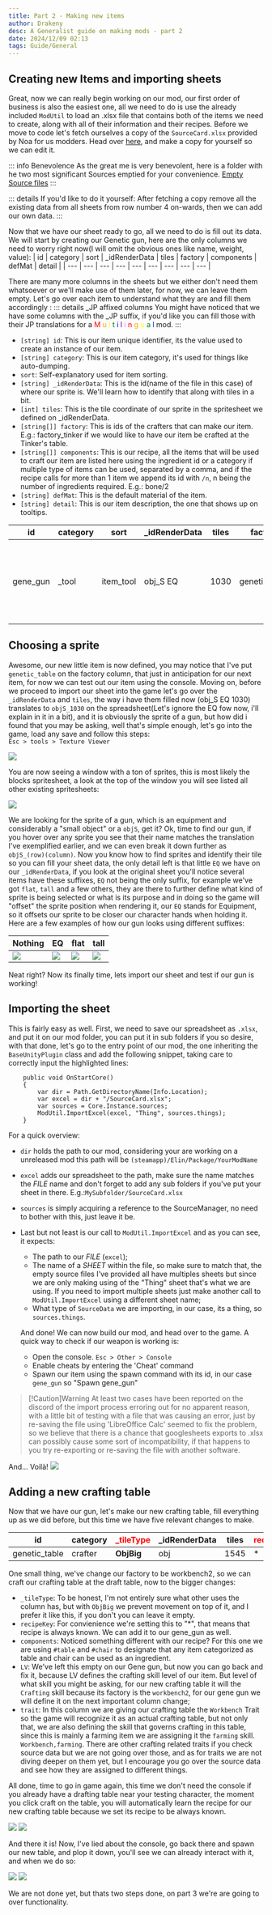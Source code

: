 ```yaml
---
title: Part 2 - Making new items
author: Drakeny
desc: A Generalist guide on making mods - part 2
date: 2024/12/09 02:13
tags: Guide/General
---
```


## Creating new Items and importing sheets

Great, now we can really begin working on our mod, our first order of business is also the easiest one, all we need to do is use the already included `ModUtil` to load an .xlsx file that contains both of the items we need to create, along with all of their information and their recipes. Before we move to code let's fetch ourselves a copy of the `SourceCard.xlsx` provided by Noa for us modders. Head over [here](https://docs.google.com/spreadsheets/d/175DaEeB-8qU3N4iBTnaal1ZcP5SU6S_Z/edit?gid=75329941#gid=75329941), and make a copy for yourself so we can edit it.

::: info Benevolence
As the great me is very benevolent, here is a folder with he two most significant Sources emptied for your convenience. [Empty Source files](https://drive.google.com/drive/folders/1MKagpBHUsW6EAF586jfd17JuyZwXuFPj?usp=drive_link)
:::

::: details If you'd like to do it yourself:
After fetching a copy remove all the existing data from all sheets from row number 4 on-wards, then we can add our own data.
:::

Now that we have our sheet ready to go, all we need to do is fill out its data. We will start by creating our Genetic gun, here are the only columns we need to worry right now(I will omit the obvious ones like name, weight, value):
| id | category | sort | \_idRenderData | tiles | factory | components | defMat | detail |
| --- | --- | --- | --- | --- | --- | --- | --- | --- |

There are many more columns in the sheets but we either don't need them whatsoever or we'll make use of them later, for now, we can leave them empty. Let's go over each item to understand what they are and fill them accordingly :
::: details \_JP affixed columns
You might have noticed that we have some columns with the \_JP suffix, if you'd like you can fill those with their JP translations for a <span style="color: red;">M</span>
<span style="color: orange;">u</span>
<span style="color: yellow;">l</span>
<span style="color: green;">t</span>
<span style="color: blue;">i</span>
<span style="color: indigo;">l</span>
<span style="color: violet;">i</span>
<span style="color: red;">n</span>
<span style="color: orange;">g</span>
<span style="color: yellow;">u</span>
<span style="color: green;">a</span>
<span style="color: blue;">l</span> mod.
:::

-   `[string] id`: This is our item unique identifier, its the value used to create an instance of our item.
-   `[string] category`: This is our item category, it's used for things like auto-dumping.
-   `sort`: Self-explanatory used for item sorting.
-   `[string] _idRenderData`: This is the id(name of the file in this case) of where our sprite is. We'll learn how to identify that along with tiles in a bit.
-   `[int] tiles`: This is the tile coordinate of our sprite in the spritesheet we defined on \_idRenderData.
-   `[string[]] factory`: This is ids of the crafters that can make our item. E.g.: factory_tinker if we would like to have our item be crafted at the Tinker's table.
-   `[string[]] components`: This is our recipe, all the items that will be used to craft our item are listed here using the ingredient id or a category if multiple type of items can be used, separated by a comma, and if the recipe calls for more than 1 item we append its id with `/n`, n being the number of ingredients required. E.g.: bone/2
-   `[string] defMat`: This is the default material of the item.
-   `[string] detail`: This is our item description, the one that shows up on tooltips.

| id       | category | sort      | \_idRenderData | tiles | factory       | components         | defMat | detail                                                    |
| -------- | -------- | --------- | -------------- | ----- | ------------- | ------------------ | ------ | --------------------------------------------------------- |
| gene_gun | \_tool   | item_tool | obj_S EQ       | 1030  | genetic_table | ingot,glass,seed/5 | iron   | A Disposable gun used to fire extracted genes onto crops. |

## Choosing a sprite

Awesome, our new little item is now defined, you may notice that I've put `genetic_table` on the factory column, that just in anticipation for our next item, for now we can test out our item using the console. Moving on, before we proceed to import our sheet into the game let's go over the `_idRenderData` and `tiles`, the way i have them filled now (obj_S EQ 1030) translates to `objS_1030` on the spreadsheet(Let's ignore the EQ fow now, i'll explain in it in a bit), and it is obviously the sprite of a gun, but how did i found that you may be asking, well that's simple enough, let's go into the game, load any save and follow this steps:
<br> `Esc > tools > Texture Viewer`

![](./Assets/textureviewer.png)

You are now seeing a window with a ton of sprites, this is most likely the blocks spritesheet, a look at the top of the window you will see listed all other existing spritesheets:

![](./Assets/spritesheets.png)

We are looking for the sprite of a gun, which is an equipment and considerably a "small object" or a `objS`, get it? Ok, time to find our gun, if you hover over any sprite you see that their name matches the translation I've exemplified earlier, and we can even break it down further as `objS_(row)(column)`. Now you know how to find sprites and identify their tile so you can fill your sheet data, the only detail left is that little `EQ` we have on our `_idRenderData`, if you look at the original sheet you'll notice several items have these suffixes, `EQ` not being the only suffix, for example we've got `flat`, `tall` and a few others, they are there to further define what kind of sprite is being selected or what is its purpose and in doing so the game will "offset" the sprite position when rendering it, our `EQ` stands for Equipment, so it offsets our sprite to be closer our character hands when holding it. Here are a few examples of how our gun looks using different suffixes:

| Nothing                      | EQ                         | flat                         | tall                         |
| ---------------------------- | -------------------------- | ---------------------------- | ---------------------------- |
| ![](./Assets/offsetnone.png) | ![](./Assets/offsetEQ.png) | ![](./Assets/offsetflat.png) | ![](./Assets/offsettall.png) |

Neat right? Now its finally time, lets import our sheet and test if our gun is working!

## Importing the sheet

This is fairly easy as well. First, we need to save our spreadsheet as `.xlsx`, and put it on our mod folder, you can put it in sub folders if you so desire, with that done, let's go to the entry point of our mod, the one inheriting the `BaseUnityPlugin` class and add the following snippet, taking care to correctly input the highlighted lines:

```cs{4,6}
    public void OnStartCore()
    {
        var dir = Path.GetDirectoryName(Info.Location);
        var excel = dir + "/SourceCard.xlsx";
        var sources = Core.Instance.sources;
        ModUtil.ImportExcel(excel, "Thing", sources.things);
    }
```

For a quick overview:

-   `dir` holds the path to our mod, considering your are working on a unreleased mod this path will be `(steamapp)/Elin/Package/YourModName`
-   `excel` adds our spreadsheet to the path, make sure the name matches the _FILE_ name and don't forget to add any sub folders if you've put your sheet in there. E.g.:`MySubfolder/SourceCard.xlsx`
-   `sources` is simply acquiring a reference to the SourceManager, no need to bother with this, just leave it be.
-   Last but not least is our call to `ModUtil.ImportExcel` and as you can see, it expects:

    -   The path to our _FILE_ (`excel`);
    -   The name of a _SHEET_ within the file, so make sure to match that, the empty source files I've provided all have multiples sheets but since we are only making using of the "Thing" sheet that's what we are using. If you need to import multiple sheets just make another call to `ModUtil.ImportExcel` using a different sheet name;
    -   What type of `SourceData` we are importing, in our case, its a thing, so `sources.things`.

    And done! We can now build our mod, and head over to the game. A quick way to check if our weapon is working is:

    -   Open the console. `Esc > Other > Console`
    -   Enable cheats by entering the 'Cheat' command
    -   Spawn our item using the spawn command with its id, in our case `gene_gun` so "Spawn gene_gun"

> [!Caution]Warning
> At least two cases have been reported on the discord of the import process erroring out for no apparent reason, with a little bit of testing with a file that was causing an error, just by re-saving the file using 'LibreOffice Calc' seemed to fix the problem, so we believe that there is a chance that googlesheets exports to .xlsx can possibly cause some sort of incompatibility, if that happens to you try re-exporting or re-saving the file with another software.

And... Voilà!
![](./Assets/console.png)

## Adding a new crafting table

Now that we have our gun, let's make our new crafting table, fill everything up as we did before, but this time we have five relevant changes to make.

| id            | category | <span style="color: red;">\_tileType</span> | \_idRenderData | tiles | <span style="color: red;">recipeKey</span> | <u>factory</u> | <span style="color: red;">components</span> | <span style="color: red;">LV</span> | <span style="color: red;">trait</span> |
| ------------- | -------- | ------------------------------------------- | -------------- | ----- | ------------------------------------------ | -------------- | ------------------------------------------- | ----------------------------------- | -------------------------------------- |
| genetic_table | crafter  | **ObjBig**                                  | obj            | 1545  | \*                                         | **workbench2** | **#table,#chair,bone/2,fertilizer/5**       | **5**                               | **Workbench,farming**                  |

One small thing, we've change our factory to be workbench2, so we can craft our crafting table at the draft table, now to the bigger changes:

-   `_tileType`: To be honest, I'm not entirely sure what other uses the column has, but with `ObjBig` we prevent movement on top of it, and I prefer it like this, if you don't you can leave it empty.
-   `recipeKey`: For convienience we're setting this to "\*", that means that recipe is always known. We can add it to our gene_gun as well.
-   `components`: Noticed something different with our recipe? For this one we are using `#table` and `#chair` to designate that any item categorized as table and chair can be used as an ingredient.
-   `LV`: We've left this empty on our Gene gun, but now you can go back and fix it, because LV defines the crafting skill level of our item. But level of what skill you might be asking, for our new crafting table it will the `Crafting` skill because its factory is the `workbench2`, for our gene gun we will define it on the next important column change;
-   `trait`: In this column we are giving our crafting table the `Workbench` Trait so the game will recognize it as an actual crafting table, but not only that, we are also defining the skill that governs crafting in this table, since this is mainly a farming item we are assigning it the `farming` skill. `Workbench,farming`. There are other crafting related traits if you check source data but we are not going over those, and as for traits we are not diving deeper on them yet, but I encourage you go over the source data and see how they are assigned to different things.

All done, time to go in game again, this time we don't need the console if you already have a drafting table near your testing character, the moment you click craft on the table, you will automatically learn the recipe for our new crafting table because we set its recipe to be always known.

![](./Assets/learntable.png) ![](./Assets/table.png)

And there it is! Now, I've lied about the console, go back there and spawn our new table, and plop it down, you'll see we can already interact with it, and when we do so:

![](./Assets/learngun.png)
![](./Assets/gun.png)

We are not done yet, but thats two steps done, on part 3 we're are going to over functionality.
